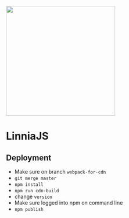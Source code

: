 <img src="./linnia-logo.jpg" width="300" height="300" />

# LinniaJS

## Deployment

- Make sure on branch `webpack-for-cdn`
- `git merge master`
- `npm install`
- `npm run cdn-build`
- change `version`
- Make sure logged into npm on command line
- `npm publish`

